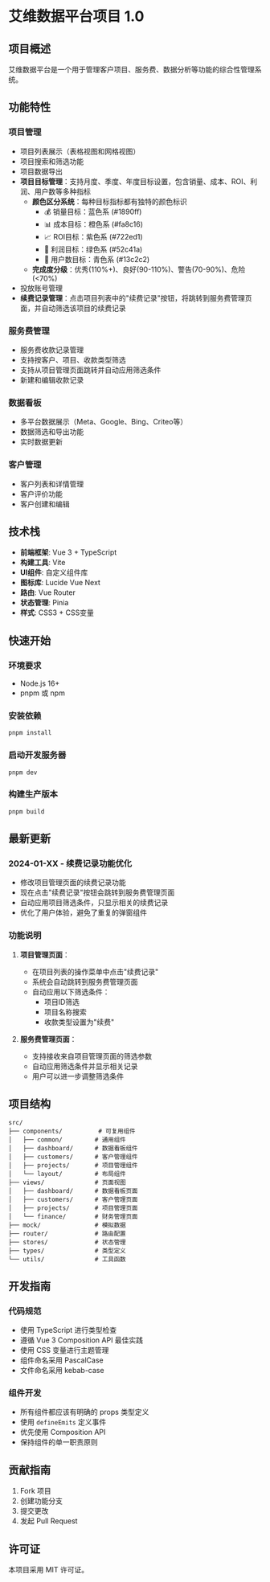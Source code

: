 # 艾维数据平台项目 1.0

## 项目概述
艾维数据平台是一个用于管理客户项目、服务费、数据分析等功能的综合性管理系统。

## 功能特性

### 项目管理
- 项目列表展示（表格视图和网格视图）
- 项目搜索和筛选功能
- 项目数据导出
- **项目目标管理**：支持月度、季度、年度目标设置，包含销量、成本、ROI、利润、用户数等多种指标
  - **颜色区分系统**：每种目标指标都有独特的颜色标识
    - 💰 销量目标：蓝色系 (#1890ff)
    - 📊 成本目标：橙色系 (#fa8c16)
    - 📈 ROI目标：紫色系 (#722ed1)
    - 💚 利润目标：绿色系 (#52c41a)
    - 👥 用户数目标：青色系 (#13c2c2)
  - **完成度分级**：优秀(110%+)、良好(90-110%)、警告(70-90%)、危险(<70%)
- 投放账号管理
- **续费记录管理**：点击项目列表中的"续费记录"按钮，将跳转到服务费管理页面，并自动筛选该项目的续费记录

### 服务费管理
- 服务费收款记录管理
- 支持按客户、项目、收款类型筛选
- 支持从项目管理页面跳转并自动应用筛选条件
- 新建和编辑收款记录

### 数据看板
- 多平台数据展示（Meta、Google、Bing、Criteo等）
- 数据筛选和导出功能
- 实时数据更新

### 客户管理
- 客户列表和详情管理
- 客户评价功能
- 客户创建和编辑

## 技术栈
- **前端框架**: Vue 3 + TypeScript
- **构建工具**: Vite
- **UI组件**: 自定义组件库
- **图标库**: Lucide Vue Next
- **路由**: Vue Router
- **状态管理**: Pinia
- **样式**: CSS3 + CSS变量

## 快速开始

### 环境要求
- Node.js 16+
- pnpm 或 npm

### 安装依赖
```bash
pnpm install
```

### 启动开发服务器
```bash
pnpm dev
```

### 构建生产版本
```bash
pnpm build
```

## 最新更新

### 2024-01-XX - 续费记录功能优化
- 修改项目管理页面的续费记录功能
- 现在点击"续费记录"按钮会跳转到服务费管理页面
- 自动应用项目筛选条件，只显示相关的续费记录
- 优化了用户体验，避免了重复的弹窗组件

### 功能说明
1. **项目管理页面**：
   - 在项目列表的操作菜单中点击"续费记录"
   - 系统会自动跳转到服务费管理页面
   - 自动应用以下筛选条件：
     - 项目ID筛选
     - 项目名称搜索
     - 收款类型设置为"续费"

2. **服务费管理页面**：
   - 支持接收来自项目管理页面的筛选参数
   - 自动应用筛选条件并显示相关记录
   - 用户可以进一步调整筛选条件

## 项目结构
```
src/
├── components/          # 可复用组件
│   ├── common/         # 通用组件
│   ├── dashboard/      # 数据看板组件
│   ├── customers/      # 客户管理组件
│   ├── projects/       # 项目管理组件
│   └── layout/         # 布局组件
├── views/              # 页面视图
│   ├── dashboard/      # 数据看板页面
│   ├── customers/      # 客户管理页面
│   ├── projects/       # 项目管理页面
│   └── finance/        # 财务管理页面
├── mock/               # 模拟数据
├── router/             # 路由配置
├── stores/             # 状态管理
├── types/              # 类型定义
└── utils/              # 工具函数
```

## 开发指南

### 代码规范
- 使用 TypeScript 进行类型检查
- 遵循 Vue 3 Composition API 最佳实践
- 使用 CSS 变量进行主题管理
- 组件命名采用 PascalCase
- 文件命名采用 kebab-case

### 组件开发
- 所有组件都应该有明确的 props 类型定义
- 使用 `defineEmits` 定义事件
- 优先使用 Composition API
- 保持组件的单一职责原则

## 贡献指南
1. Fork 项目
2. 创建功能分支
3. 提交更改
4. 发起 Pull Request

## 许可证
本项目采用 MIT 许可证。
